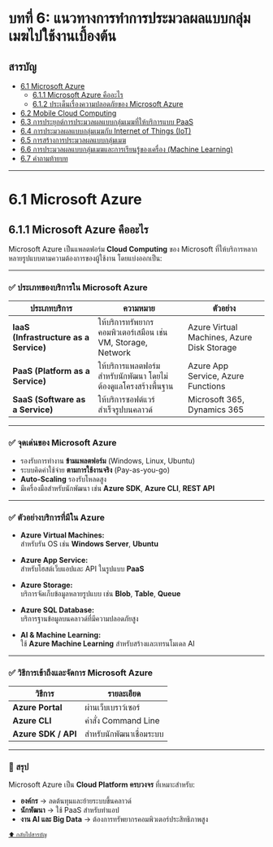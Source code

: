 # บทที่ 6: แนวทางการทำการประมวลผลแบบกลุ่มเมฆไปใช้งานเบื้องต้น

## **สารบัญ**
- [6.1 Microsoft Azure](#61-microsoft-azure)
  - [6.1.1 Microsoft Azure คืออะไร](#611-microsoft-azure-คืออะไร)
  - [6.1.2 ประเด็นเรื่องความปลอดภัยของ Microsoft Azure](#612-ประเด็นเรื่องความปลอดภัยของ-microsoft-azure)
- [6.2 Mobile Cloud Computing](#62-mobile-cloud-computing)
- [6.3 การประยุกต์การประมวลผลแบบกลุ่มเมฆที่ให้บริการแบบ PaaS](#63-การประยุกต์การประมวลผลแบบกลุ่มเมฆที่ให้บริการแบบ-paas)
- [6.4 การประมวลผลแบบกลุ่มเมฆกับ Internet of Things (IoT)](#64-การประมวลผลแบบกลุ่มเมฆกับ-internet-of-things-iot)
- [6.5 การสร้างการประมวลผลแบบกลุ่มเมฆ](#65-การสร้างการประมวลผลแบบกลุ่มเมฆ)
- [6.6 การประมวลผลแบบกลุ่มเมฆและการเรียนรู้ของเครื่อง (Machine Learning)](#66-การประมวลผลแบบกลุ่มเมฆและการเรียนรู้ของเครื่อง-machine-learning)
- [6.7 คำถามท้ายบท](#67-คำถามท้ายบท)

---
# **6.1 Microsoft Azure**

## **6.1.1 Microsoft Azure คืออะไร**

Microsoft Azure เป็นแพลตฟอร์ม **Cloud Computing** ของ Microsoft ที่ให้บริการหลากหลายรูปแบบตามความต้องการของผู้ใช้งาน โดยแบ่งออกเป็น:

---

### ✅ **ประเภทของบริการใน Microsoft Azure**

| ประเภทบริการ | ความหมาย | ตัวอย่าง |
|-------------|-----------|----------|
| **IaaS (Infrastructure as a Service)** | ให้บริการทรัพยากรคอมพิวเตอร์เสมือน เช่น VM, Storage, Network | Azure Virtual Machines, Azure Disk Storage |
| **PaaS (Platform as a Service)** | ให้บริการแพลตฟอร์มสำหรับนักพัฒนา โดยไม่ต้องดูแลโครงสร้างพื้นฐาน | Azure App Service, Azure Functions |
| **SaaS (Software as a Service)** | ให้บริการซอฟต์แวร์สำเร็จรูปบนคลาวด์ | Microsoft 365, Dynamics 365 |

---

### ✅ **จุดเด่นของ Microsoft Azure**
- รองรับการทำงาน **ข้ามแพลตฟอร์ม** (Windows, Linux, Ubuntu)
- ระบบคิดค่าใช้จ่าย **ตามการใช้งานจริง** (Pay-as-you-go)
- **Auto-Scaling** รองรับโหลดสูง
- มีเครื่องมือสำหรับนักพัฒนา เช่น **Azure SDK**, **Azure CLI**, **REST API**

---

### ✅ **ตัวอย่างบริการที่มีใน Azure**
- **Azure Virtual Machines:**  
  สำหรับรัน OS เช่น **Windows Server**, **Ubuntu**
  
- **Azure App Service:**  
  สำหรับโฮสต์เว็บแอปและ API ในรูปแบบ **PaaS**
  
- **Azure Storage:**  
  บริการจัดเก็บข้อมูลหลายรูปแบบ เช่น **Blob**, **Table**, **Queue**
  
- **Azure SQL Database:**  
  บริการฐานข้อมูลบนคลาวด์ที่มีความปลอดภัยสูง
  
- **AI & Machine Learning:**  
  ใช้ **Azure Machine Learning** สำหรับสร้างและเทรนโมเดล AI

---

### ✅ **วิธีการเข้าถึงและจัดการ Microsoft Azure**

| วิธีการ | รายละเอียด |
|--------|-----------|
| **Azure Portal** | ผ่านเว็บเบราว์เซอร์ |
| **Azure CLI** | คำสั่ง Command Line |
| **Azure SDK / API** | สำหรับนักพัฒนาเชื่อมระบบ |

---

### 🔑 **สรุป**
Microsoft Azure เป็น **Cloud Platform ครบวงจร** ที่เหมาะสำหรับ:
- **องค์กร** → ลดต้นทุนและย้ายระบบขึ้นคลาวด์
- **นักพัฒนา** → ใช้ PaaS สำหรับทำแอป
- **งาน AI และ Big Data** → ต้องการทรัพยากรคอมพิวเตอร์ประสิทธิภาพสูง

<sub>[⬆ กลับไปสารบัญ](#สารบัญ)</sub>


